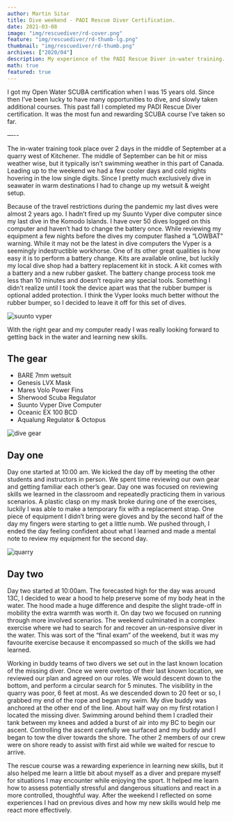 ```yaml
---
author: Martin Sitar
title: Dive weekend - PADI Rescue Diver Certification.
date: 2021-03-08
image: "img/rescuediver/rd-cover.png"
feature: "img/rescuediver/rd-thumb-lg.png"
thumbnail: "img/rescuediver/rd-thumb.png"
archives: ["2020/04"]
description: My experience of the PADI Rescue Diver in-water training.
math: true
featured: true
---
```


I got my Open Water SCUBA certification when I was 15 years old. Since then I’ve been lucky to have many opportunities to dive, and slowly taken additional courses. This past fall I completed my PADI Rescue Diver certification. It was the most fun and rewarding SCUBA course I’ve taken so far.

—--

The in-water training took place over 2 days in the middle of September at a quarry west of Kitchener. The middle of September can be hit or miss weather wise, but it typically isn’t swimming weather in this part of Canada. Leading up to the weekend we had a few cooler days and cold nights hovering in the low single digits. Since I pretty much exclusively dive in seawater in warm destinations I had to change up my wetsuit & weight setup.

Because of the travel restrictions during the pandemic my last dives were almost 2 years ago. I hadn’t fired up my Suunto Vyper dive computer since my last dive in the Komodo Islands. I have over 50 dives logged on this computer and haven’t had to change the battery once. While reviewing my equipment a few nights before the dives my computer flashed a “LOWBAT” warning. While it may not be the latest in dive computers the Vyper is a seemingly indestructible workhorse. One of its other great qualities is how easy it is to perform a battery change. Kits are available online, but luckily my local dive shop had a battery replacement kit in stock. A kit comes with a battery and a new rubber gasket. The battery change process took me less than 10 minutes and doesn’t require any special tools. Something I didn’t realize until I took the device apart was that the rubber bumper is optional added protection. I think the Vyper looks much better without the rubber bumper, so I decided to leave it off for this set of dives.

![suunto vyper](/img/rescuediver/vyper.jpg)

With the right gear and my computer ready I was really looking forward to getting back in the water and learning new skills. 

## The gear
* BARE 7mm wetsuit
* Genesis LVX Mask
* Mares Volo Power Fins
* Sherwood Scuba Regulator
* Suunto Vyper Dive Computer
* Oceanic EX 100 BCD
* Aqualung Regulator & Octopus

![dive gear](/img/rescuediver/gear.jpg)

## Day one
Day one started at 10:00 am. We kicked the day off by meeting the other students and instructors in person. We spent time reviewing our own gear and getting familiar each other’s gear. Day one was focused on reviewing skills we learned in the classroom and repeatedly practicing them in various scenarios. A plastic clasp on my mask broke during one of the exercises, luckily I was able to make a temporary fix with a replacement strap. One piece of equipment I didn’t bring were gloves and by the second half of the day my fingers were starting to get a little numb. We pushed through, I ended the day feeling confident about what I learned and made a mental note to review my equipment for the second day.

![quarry](/img/rescuediver/quarry.jpg)

## Day two
Day two started at 10:00am. The forecasted high for the day was around 13C, I decided to wear a hood to help preserve some of my body heat in the water. The hood made a huge difference and despite the slight trade-off in mobility the extra warmth was worth it. On day two we focused on running through more involved scenarios. The weekend culminated in a complex exercise where we had to search for and recover an un-responsive diver in the water. This was sort of the “final exam” of the weekend, but it was my favourite exercise because it encompassed so much of the skills we had learned. 

Working in buddy teams of two divers we set out in the last known location of the missing diver. Once we were overtop of their last known location, we reviewed our plan and agreed on our roles. We would descent down to the bottom, and perform a circular search for 5 minutes. The visibility in the quarry was poor, 6 feet at most. As we descended down to 20 feet or so, I grabbed my end of the rope and began my swim. My dive buddy was anchored at the other end of the line. About half way on my first rotation I located the missing diver. Swimming around behind them I cradled their tank between my knees and added a burst of air into my BC to begin our ascent. Controlling the ascent carefully we surfaced and my buddy and I began to tow the diver towards the shore. The other 2 members of our crew were on shore ready to assist with first aid while we waited for rescue to arrive. 

The rescue course was a rewarding experience in learning new skills, but it also helped me learn a little bit about myself as a diver and prepare myself for situations	I may encounter while enjoying the sport. It helped me learn how to assess potentially stressful and dangerous situations and react in a more controlled, thoughtful way. After the weekend I reflected on some experiences I had on previous dives and how my new skills would help me react more effectively. 